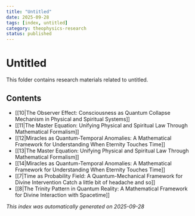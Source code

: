 ```yaml
---
title: "Untitled"
date: 2025-09-28
tags: [index, untitled]
category: theophysics-research
status: published
---
```


# Untitled

This folder contains research materials related to untitled.

## Contents

- [[10|The Observer Effect: Consciousness as Quantum Collapse Mechanism in Physical and Spiritual Systems]]
- [[11|The Master Equation: Unifying Physical and Spiritual Law Through Mathematical Formalism]]
- [[12|Miracles as Quantum-Temporal Anomalies: A Mathematical Framework for Understanding When Eternity Touches Time]]
- [[13|The Master Equation: Unifying Physical and Spiritual Law Through Mathematical Formalism]]
- [[14|Miracles as Quantum-Temporal Anomalies: A Mathematical Framework for Understanding When Eternity Touches Time]]
- [[7|Time as Probability Field: A Quantum-Mechanical Framework for Divine Intervention Catch a little bit of headache and so]]
- [[8|The Trinity Pattern in Quantum Reality: A Mathematical Framework for Divine Interaction with Spacetime]]

*This index was automatically generated on 2025-09-28*